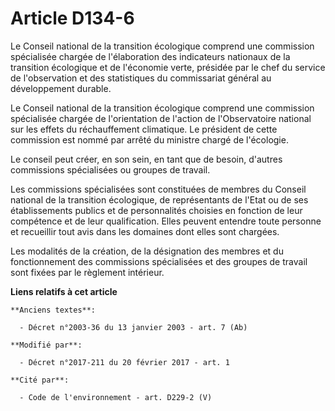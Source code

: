 # Article D134-6

Le Conseil national de la transition écologique comprend une commission spécialisée chargée de l'élaboration des indicateurs
nationaux de la transition écologique et de l'économie verte, présidée par le chef du service de l'observation et des
statistiques du commissariat général au développement durable.

Le  Conseil national de la transition écologique comprend une commission  spécialisée chargée de l'orientation de l'action de
l'Observatoire  national sur les effets du réchauffement climatique. Le président de  cette commission est nommé par arrêté
du ministre chargé de l'écologie. 

Le conseil peut créer, en son sein, en tant que de besoin, d'autres commissions spécialisées ou groupes de travail. 

Les commissions spécialisées sont constituées de membres du Conseil national de la transition écologique, de représentants de
l'Etat ou de ses établissements publics et de personnalités choisies en fonction de leur compétence et de leur qualification.
Elles peuvent entendre toute personne et recueillir tout avis dans les domaines dont elles sont chargées. 

Les modalités de la création, de la désignation des membres et du fonctionnement des commissions spécialisées et des groupes
de travail sont fixées par le règlement intérieur.

**Liens relatifs à cet article**

	**Anciens textes**:

	  - Décret n°2003-36 du 13 janvier 2003 - art. 7 (Ab)

	**Modifié par**:

	  - Décret n°2017-211 du 20 février 2017 - art. 1

	**Cité par**:

	  - Code de l'environnement - art. D229-2 (V)
